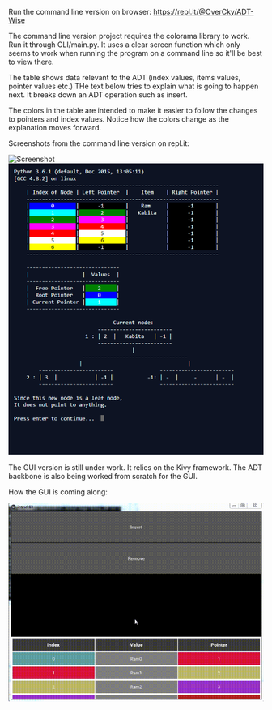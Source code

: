 Run the command line version on browser: https://repl.it/@OverCky/ADT-Wise

The command line version project requires the colorama library to work.
Run it through CLI/main.py. It uses a clear screen function which 
only seems to work when running the program on a command line so it'll be best to 
view there.

The table shows data relevant to the ADT (index values, items values, pointer values etc.)
THe text below tries to explain what is going to happen next. It breaks down an ADT operation
such as insert.

The colors in the table are intended to make it easier to follow the changes to pointers and index values.
Notice how the colors change as the explanation moves forward.

Screenshots from the command line version on repl.it:

![Screenshot](ADTWIse.gif)
![Screenshot](Screenshot1.PNG)

The GUI version is still under work. It relies on the Kivy framework.
The ADT backbone is also being worked from scratch for the GUI.

How the GUI is coming along:

![Screenshot](GUI.gif)
